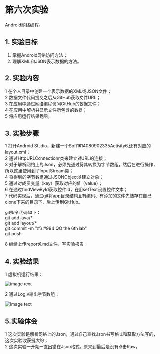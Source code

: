 # 第六次实验 
Android网络编程。
## 1. 实验目标
1.    掌握Android网络访问方法；  
2.    理解XML和JSON表示数据的方法。 
## 2. 实验内容  

1    在个人目录中创建一个表示数据的XML或JSON文件；  
2    数据文件代码提交之后从GitHub获取文件URL；  
3    在应用中通过网络编程访问GitHub的数据文件；  
4    在应用中解析并显示文件所包含的数据；  
5    将应用运行结果截图。  

## 3. 实验步骤

1    打开Android Studio，新建一个Soft1614080902335Activity6,还有对应的layout.xml；  
2    通过HttpURLConnectionr类来建立对URL的连接；  
3    对于解析网络上的Json，必须先通过将其转换为字节数组，然后在进行操作，所以这里使用到了InputStream类；  
4    将得到的字节数组通过JSONObject类建立对象；  
5    通过对成员变量（key）获取对应的值（value）；  
6    在通过findViewById获取控件Id，在用setText设置控件文本；  
7    代码实现后，通过git将app目录结构且有编码、有添加的文件先储存在自己clone下来的目录下，后上传到GitHub。  
  
git指令代码如下：  
    git add java/*  
    git add layout/*  
    git commit -m "#6 #994 QQ the 6th lab"  
    git push  

8    继续上传report6.md文件，写实验报告  
## 4. 实验结果
1    虚拟机运行结果：  
  
![Image text](https://github.com/ChenchenJT/android-labs-2018/blob/master/soft1614080902335/%E5%AE%9E%E9%AA%8C%E5%85%AD%E6%88%AA%E5%9B%BE1.png)  

  
2    通过Log.v输出字节数组：  
  
![Image text](https://github.com/ChenchenJT/android-labs-2018/blob/master/soft1614080902335/%E5%AE%9E%E9%AA%8C%E5%85%AD%E6%88%AA%E5%9B%BE2.png)  
  
## 5.实验体会  
1    这次实验是解析网络上的Json，通过自己查找Json书写格式和获取方法写的，这次实验收获挺大的；  
2    这次实验一开始一直出错在Json格式，原来到最后是没有点击Raw。
